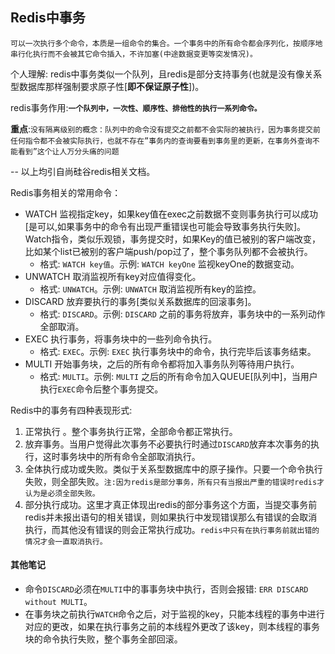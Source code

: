 ## Redis中事务

`可以一次执行多个命令，本质是一组命令的集合。一个事务中的所有命令都会序列化，按顺序地串行化执行而不会被其它命令插入，不许加塞(中途数据变更等突发情况)。`

个人理解: redis中事务类似一个队列，且redis是部分支持事务(也就是没有像关系型数据库那样强制要求原子性[**即不保证原子性**])。

redis事务作用:**`一个队列中，一次性、顺序性、排他性的执行一系列命令。 `**

**重点**:`没有隔离级别的概念：队列中的命令没有提交之前都不会实际的被执行，因为事务提交前任何指令都不会被实际执行，也就不存在”事务内的查询要看到事务里的更新，在事务外查询不能看到”这个让人万分头痛的问题`

-- 以上均引自尚硅谷redis相关文档。

Redis事务相关的常用命令：

- WATCH 监视指定key，如果key值在exec之前数据不变则事务执行可以成功[是可以,如果事务中的命令有出现严重错误也可能会导致事务执行失败]。Watch指令，类似乐观锁，事务提交时，如果Key的值已被别的客户端改变，比如某个list已被别的客户端push/pop过了，整个事务队列都不会被执行。
  - 格式: `WATCH key值`。示例: `WATCH keyOne` 监视keyOne的数据变动。
- UNWATCH 取消监视所有key对应值得变化。
  - 格式: `UNWATCH`。示例: `UNWATCH` 取消监视所有key的监控。
- DISCARD 放弃要执行的事务[类似关系数据库的回滚事务]。
  - 格式: `DISCARD`。示例: `DISCARD` 之前的事务将放弃，事务块中的一系列动作全部取消。
- EXEC 执行事务，将事务块中的一些列命令执行。
  - 格式: `EXEC`。示例: `EXEC` 执行事务块中的命令，执行完毕后该事务结束。
- MULTI 开始事务块，之后的所有命令都将加入事务队列等待用户执行。
  - 格式: `MULTI`。示例: `MULTI` 之后的所有命令加入QUEUE[队列中]，当用户执行`EXEC`命令后整个事务提交。

Redis中的事务有四种表现形式:

1. 正常执行 。整个事务执行正常，全部命令都正常执行。
2. 放弃事务。当用户觉得此次事务不必要执行时通过`DISCARD`放弃本次事务的执行，这时事务块中的所有命令全部取消执行。
3. 全体执行成功或失败。类似于关系型数据库中的原子操作。只要一个命令执行失败，则全部失败。`注:因为redis是部分事务，所有只有当报出严重的错误时redis才认为是必须全部失败。`
4. 部分执行成功。这里才真正体现出redis的部分事务这个方面，当提交事务前redis并未报出语句的相关错误，则如果执行中发现错误那么有错误的会取消执行，而其他没有错误的则会正常执行成功。`redis中只有在执行事务前就出错的情况才会一直取消执行。`

#### 其他笔记

* 命令`DISCARD`必须在`MULTI`中的事事务块中执行，否则会报错: `ERR DISCARD without MULTI`。
* 在事务块之前执行`WATCH`命令之后，对于监视的key，只能本线程的事务中进行对应的更改，如果在执行事务之前的本线程外更改了该key，则本线程的事务块的命令执行失败，整个事务全部回滚。

